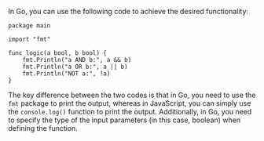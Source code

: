 In Go, you can use the following code to achieve the desired functionality:
```
package main

import "fmt"

func logic(a bool, b bool) {
	fmt.Println("a AND b:", a && b)
	fmt.Println("a OR b:", a || b)
	fmt.Println("NOT a:", !a)
}
```
The key difference between the two codes is that in Go, you need to use the `fmt` package to print the output, whereas in JavaScript, you can simply use the `console.log()` function to print the output. Additionally, in Go, you need to specify the type of the input parameters (in this case, boolean) when defining the function.
